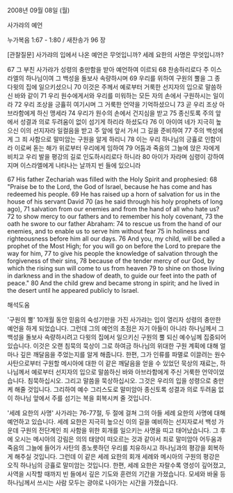2008년 09월 08일 (월)

사가랴의 예언



누가복음 1:67 - 1:80 / 새찬송가 96 장


[관찰질문]
사가랴의 입에서 나온 예언은 무엇입니까? 
세례 요한의 사명은 무엇입니까? 

67 그 부친 사가랴가 성령의 충만함을 받아 예언하여 이르되 
68 찬송하리로다 주 이스라엘의 하나님이여 그 백성을 돌보사 속량하시며 
69 우리를 위하여 구원의 뿔을 그 종 다윗의 집에 일으키셨으니 
70 이것은 주께서 예로부터 거룩한 선지자의 입으로 말씀하신 바와 같이 
71 우리 원수에게서와 우리를 미워하는 모든 자의 손에서 구원하시는 일이라 
72 우리 조상을 긍휼히 여기시며 그 거룩한 언약을 기억하셨으니 
73 곧 우리 조상 아브라함에게 하신 맹세라 
74 우리가 원수의 손에서 건지심을 받고 
75 종신토록 주의 앞에서 성결과 의로 두려움이 없이 섬기게 하리라 하셨도다 
76 이 아이여 네가 지극히 높으신 이의 선지자라 일컬음을 받고 주 앞에 앞서 가서 그 길을 준비하여 
77 주의 백성에게 그 죄 사함으로 말미암는 구원을 알게 하리니 
78 이는 우리 하나님의 긍휼로 인함이라 이로써 돋는 해가 위로부터 우리에게 임하여 
79 어둠과 죽음의 그늘에 앉은 자에게 비치고 우리 발을 평강의 길로 인도하시리로다 하니라 
80 아이가 자라며 심령이 강하여지며 이스라엘에게 나타나는 날까지 빈 들에 있으니라 

67 His father Zechariah was filled with the Holy Spirit and prophesied: 
68 "Praise be to the Lord, the God of Israel, because he has come and has redeemed his people. 
69 He has raised up a horn of salvation for us in the house of his servant David 
70 (as he said through his holy prophets of long ago), 
71 salvation from our enemies and from the hand of all who hate us? 
72 to show mercy to our fathers and to remember his holy covenant, 
73 the oath he swore to our father Abraham: 
74 to rescue us from the hand of our enemies, and to enable us to serve him without fear 
75 in holiness and righteousness before him all our days. 
76 And you, my child, will be called a prophet of the Most High; for you will go on before the Lord to prepare the way for him, 
77 to give his people the knowledge of salvation through the forgiveness of their sins, 
78 because of the tender mercy of our God, by which the rising sun will come to us from heaven 
79 to shine on those living in darkness and in the shadow of death, to guide our feet into the path of peace." 
80 And the child grew and became strong in spirit; and he lived in the desert until he appeared publicly to Israel.

해석도움





'구원의 뿔'
 10개월 동안 믿음의 숙성기만을 가진 사가랴는 입이 열리자 성령의 충만한 예언을 하게 되었습니다. 그런데 그의 예언의 초점은 자기 아들이 아니라 하나님께서 그 백성을 돌보사 속량하시려고 다윗의 집에서 일으키신 구원의 뿔 되신 예수님께 집중되어 있습니다. 이것은 오랜 침묵의 묵상이 그로 하여금 하나님의 위대한 구원 계획에 대해 얼마나 깊은 깨달음을 주었는지를 알게 해줍니다. 한편, 그가 인류를 파멸로 이끌려는 원수 사탄으로부터 구원할 메시아에 대한 이 같은 깨달음을 얻을 수 있었던 묵상의 재료는, 하나님께서 예로부터 선지자의 입으로 말씀하신 바와 아브라함에게 주신 거룩한 언약이었습니다. 침묵하십시오. 그리고 말씀을 묵상하십시오. 그것은 우리의 입을 성령으로 충만케 해줄 것입니다. 그리하여 예수 그리스도로 말미암아 종신토록 성결과 의로 두려움 없이 하나님 앞에서 주를 섬기는 복을 회복시켜 줄 것입니다. 

'세례 요한의 사명'
 사가랴는 76-77절, 두 절에 걸쳐 그의 아들 세례 요한의 사명에 대해 예언하고 있습니다. 세례 요한은 지극히 높으신 이의 길을 예비하는 선지자로서 백성 가운데 구원의 전단계인 죄 사함을 위한 회개를 일으키는 사명을 띠고 태어났습니다. 그 후에 오시는 메시아의 강림은 의의 태양이 떠오르는 것과 같아서 죄로 말미암아 어두움과 죽음의 그늘에 들어가 사탄의 종노릇하던 우리를 치유하시고 하나님과의 평강을 회복하게 해주실 것입니다. 그런데 이 같은 세례 요한의 회개 세례와 메시아의 구원의 평강은 오직 하나님의 긍휼로 말미암는 것입니다. 한편, 세례 요한은 자랄수록 영성이 깊어졌고, 사역을 시작할 때까지 빈 들에서 깊은 기도와 훈련의 기간을 가졌습니다. 모세와 바울 등 하나님께서 쓰시는 사람 모두는 광야로 나아가는 시간을 가졌습니다.